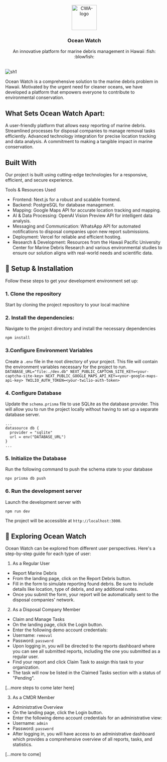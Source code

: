 

<br />
<div align="center">
  <a href="https://github.com/your_username/Ocean-Watch">
   <img src="https://github.com/Alexandra-Haynes/ocean-watch-hacc23/assets/113944962/b8064bb7-3475-4ab3-98c8-7acb09003063" alt="CWA-logo" height="80px">
  </a>
  <h3 align="center">Ocean Watch</h3>
  <p align="center">
    An innovative platform for marine debris management in Hawaii :fish: :blowfish:
    <br />
    <br />
    
  </p>
</div>



![sh1](https://github.com/Alexandra-Haynes/ocean-watch-hacc23/assets/113944962/0092d0c8-9d8a-4d44-ab4a-7793a9067d99)


Ocean Watch is a comprehensive solution to the marine debris problem in Hawaii. Motivated by the urgent need for cleaner oceans, we have developed a platform that empowers everyone to contribute to environmental conservation.

## What Sets Ocean Watch Apart:

A user-friendly platform that allows easy reporting of marine debris.
Streamlined processes for disposal companies to manage removal tasks efficiently.
Advanced technology integration for precise location tracking and data analysis.
A commitment to making a tangible impact in marine conservation.

## Built With

Our project is built using cutting-edge technologies for a responsive, efficient, and secure experience.

Tools & Resources Used
- Frontend: Next.js for a robust and scalable frontend.
- Backend: PostgreSQL for database management.
- Mapping: Google Maps API for accurate location tracking and mapping.
- AI & Data Processing: OpenAI Vision Preview API for intelligent data analysis.
- Messaging and Communication: WhatsApp API for automated notifications to disposal companies upon new report submissions.
- Deployment: Vercel for reliable and efficient hosting.
- Research & Development: Resources from the Hawaii Pacific University Center for Marine Debris Research and various environmental studies to ensure our solution aligns with real-world needs and scientific data.

 ## 🔧 Setup & Installation
 Follow these steps to get your development environment set up:

### 1. Clone the repository
   Start by cloning the project repository to your local machine

### 2. Install the dependencies:
Navigate to the project directory and install the necessary dependencies

`
npm install
`

### 3.Configure Environment Variables
Create a `.env` file in the root directory of your project. This file will contain the environment variables necessary for the project to run.
`
DATABASE_URL="file:./dev.db"
NEXT_PUBLIC_CAPTCHA_SITE_KEY=<your-captcha-site-key>
NEXT_PUBLIC_GOOGLE_MAPS_API_KEY=<your-google-maps-api-key>
TWILIO_AUTH_TOKEN=<your-twilio-auth-token>
`

### 4. Configure Database
   Update the `schema.prisma` file to use SQLite as the database provider. This will allow you to run the project locally without having to set up a separate database server.

```
...
datasource db {
  provider = "sqlite"  
  url = env("DATABASE_URL")  
}
...
```

### 5. Initialize the Database   
Run the following command to push the schema state to your database  

`
npx prisma db push
`
### 6. Run the development server  
Launch the development server with  

`
npm run dev
`

The project will be accessible at `http://localhost:3000`.

## 🚀 Exploring Ocean Watch

Ocean Watch can be explored from different user perspectives. Here's a step-by-step guide for each type of user:

1. As a Regular User
- Report Marine Debris
- From the landing page, click on the Report Debris button.
- Fill in the form to simulate reporting found debris. Be sure to include details like location, type of debris, and any additional notes.
- Once you submit the form, your report will be automatically sent to the disposal companies' network.
2. As a Disposal Company Member
- Claim and Manage Tasks
- On the landing page, click the Login button.
- Enter the following demo account credentials:
- Username: `removal`
- Password: `password`
- Upon logging in, you will be directed to the reports dashboard where you can see all submitted reports, including the one you submitted as a regular user.
- Find your report and click Claim Task to assign this task to your organization.
- The task will now be listed in the Claimed Tasks section with a status of "Pending".

[...more steps to come later here]

3. As a CMDR Member
- Administrative Overview
- On the landing page, click the Login button.
- Enter the following demo account credentials for an administrative view:
- Username: `admin`
- Password: `password`
- After logging in, you will have access to an administrative dashboard which provides a comprehensive overview of all reports, tasks, and statistics.

[...more to come]

